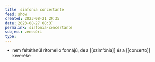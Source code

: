 ```yaml
---
title: sinfonia concertante
feed: show
created: 2023-08-21 20:35
date: 2023-08-27 08:37
permalink: sinfonia-concertante
subject: zenetöri
type: 
---
```


- nem feltétlenül ritornello formájú, de a [[szimfónia]] és a [[concerto]] keveréke